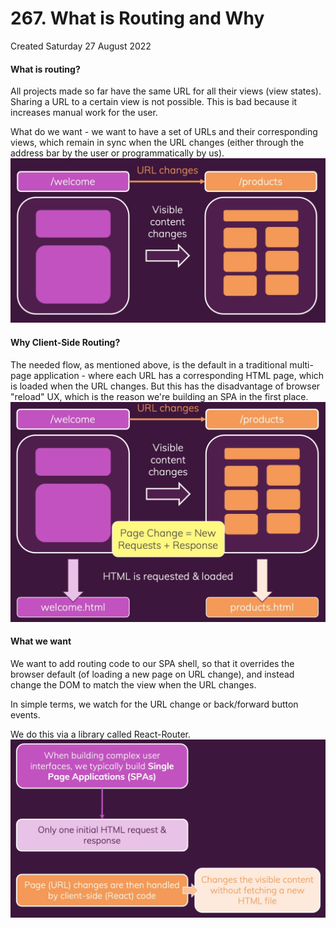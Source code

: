# 267. What is Routing and Why
Created Saturday 27 August 2022

#### What is routing?
All projects made so far have the same URL for all their views (view states).
Sharing a URL to a certain view is not possible. This is bad because it increases manual work for the user.

What do we want - we want to have a set of URLs and their corresponding views, which remain in sync when the URL changes (either through the address bar by the user or programmatically by us).
![](../../../../assets/267_What_is_Routing_and_Why-image-1.png)

#### Why Client-Side Routing?
The needed flow, as mentioned above, is the default in a traditional multi-page application - where each URL has a corresponding HTML page, which is loaded when the URL changes. But this has the disadvantage of browser "reload" UX, which is the reason we're building an SPA in the first place.
![](../../../../assets/267_What_is_Routing_and_Why-image-2.png)

#### What we want
We want to add routing code to our SPA shell, so that it overrides the browser default (of loading a new page on URL change), and instead change the DOM to match the view when the URL changes.

In simple terms, we watch for the URL change or back/forward button events.

We do this via a library called React-Router.
![](../../../../assets/267_What_is_Routing_and_Why-image-3.png)